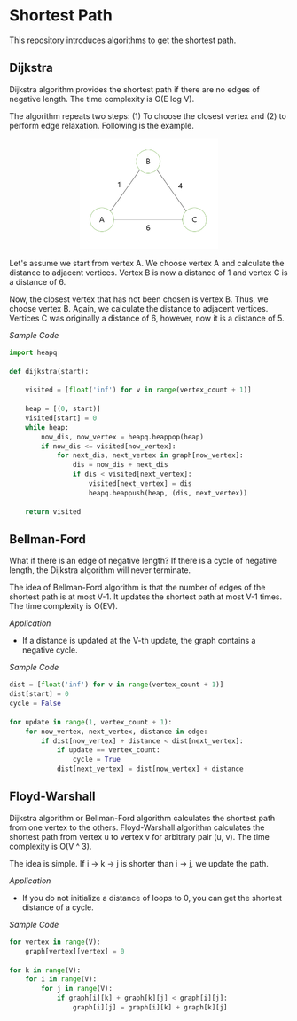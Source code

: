 # Shortest Path

This repository introduces algorithms to get the shortest path. 

## Dijkstra

Dijkstra algorithm provides the shortest path if there are no edges of negative length. The time complexity is O(E log V).

The algorithm repeats two steps: (1) To choose the closest vertex and (2) to perform edge relaxation. Following is the example.

<p align="center">
    <img
        src = ".\img\example.png"
        width = "250"
        height = "200"
    />
</p>

Let's assume we start from vertex A. We choose vertex A and calculate the distance to adjacent vertices. Vertex B is now a distance of 1 and vertex C is a distance of 6. 

Now, the closest vertex that has not been chosen is vertex B. Thus, we choose vertex B. Again, we calculate the distance to adjacent vertices. Vertices C was originally a distance of 6, however, now it is a distance of 5. 

*Sample Code*
```python
import heapq

def dijkstra(start):
    
    visited = [float('inf') for v in range(vertex_count + 1)]

    heap = [(0, start)]
    visited[start] = 0
    while heap:
        now_dis, now_vertex = heapq.heappop(heap)
        if now_dis <= visited[now_vertex]:
            for next_dis, next_vertex in graph[now_vertex]:
                dis = now_dis + next_dis
                if dis < visited[next_vertex]:
                    visited[next_vertex] = dis
                    heapq.heappush(heap, (dis, next_vertex))
    
    return visited
```

## Bellman-Ford

What if there is an edge of negative length? If there is a cycle of negative length, the Dijkstra algorithm will never terminate. 

The idea of Bellman-Ford algorithm is that the number of edges of the shortest path is at most V-1. It updates the shortest path at most V-1 times. The time complexity is O(EV).

*Application*

* If a distance is updated at the V-th update, the graph contains a negative cycle.

*Sample Code*
```python
dist = [float('inf') for v in range(vertex_count + 1)]
dist[start] = 0
cycle = False

for update in range(1, vertex_count + 1):
    for now_vertex, next_vertex, distance in edge:
        if dist[now_vertex] + distance < dist[next_vertex]:
            if update == vertex_count:
                cycle = True
            dist[next_vertex] = dist[now_vertex] + distance
```

## Floyd-Warshall

Dijkstra algorithm or Bellman-Ford algorithm calculates the shortest path from one vertex to the others. Floyd-Warshall algorithm calculates the shortest path from vertex u to vertex v for arbitrary pair (u, v). The time complexity is O(V ^ 3).

The idea is simple. If i -> k -> j is shorter than i -> j, we update the path.

*Application*

* If you do not initialize a distance of loops to 0, you can get the shortest distance of a cycle.

*Sample Code*
```python
for vertex in range(V):
    graph[vertex][vertex] = 0

for k in range(V):
    for i in range(V):
        for j in range(V):
            if graph[i][k] + graph[k][j] < graph[i][j]:
                graph[i][j] = graph[i][k] + graph[k][j]
```
